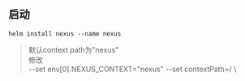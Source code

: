 ## 启动
```shell
helm install nexus --name nexus
```

> 默认context path为"nexus" \
> 修改 \
> --set env[0].NEXUS_CONTEXT="nexus"
> --set contextPath=/ \

